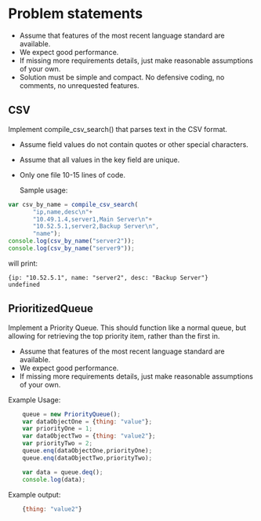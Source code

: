 Problem statements
=================
- Assume that features of the most recent language standard are available.
- We expect good performance.
- If missing more requirements details, just make reasonable assumptions of
your own.
- Solution must be simple and compact. No defensive coding, no comments, no
unrequested features.

## CSV
Implement compile_csv_search() that parses text in the CSV format.

- Assume field values do not contain quotes or other special characters.
- Assume that all values in the key field are unique.
- Only one file 10-15 lines of code.

    Sample usage:
 ```js
 var csv_by_name = compile_csv_search(
        "ip,name,desc\n"+
        "10.49.1.4,server1,Main Server\n"+
        "10.52.5.1,server2,Backup Server\n",
        "name");
console.log(csv_by_name("server2"));
console.log(csv_by_name("server9"));
```
will print:
```
{ip: "10.52.5.1", name: "server2", desc: "Backup Server"}
undefined
```

## PrioritizedQueue

Implement a Priority Queue. This should function like a normal queue, but allowing for retrieving the top priority item, rather than the first in.

 - Assume that features of the most recent language standard are available.
 - We expect good performance.
 - If missing more requirements details, just make reasonable assumptions of
 your own.


Example Usage:
```js
    queue = new PriorityQueue();
    var dataObjectOne = {thing: "value"};
    var priorityOne = 1;
    var dataObjectTwo = {thing: "value2"};
    var priorityTwo = 2;
    queue.enq(dataObjectOne,priorityOne);
    queue.enq(dataObjectTwo,priorityTwo);

    var data = queue.deq();
    console.log(data);
````
Example output:
```js
    {thing: "value2"}
```

